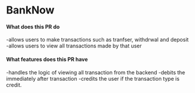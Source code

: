 # BankNow

#### What does this PR do
-allows users to make transactions such as tranfser, withdrwal and deposit
-allows users to view all transactions made by that user


#### What features does this PR have
-handles the logic of  viewing all transaction from the backend
-debits the immediately after transaction
-credits the user if the transaction type is  credit.
